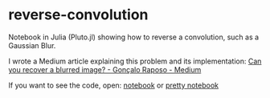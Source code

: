 # reverse-convolution
Notebook in Julia (Pluto.jl) showing how to reverse a convolution, such as a Gaussian Blur.

I wrote a Medium article explaining this problem and its implementation:
[Can you recover a blurred image? - Gonçalo Raposo - Medium](https://medium.com/@gonced8/can-you-recover-a-blurred-image-61bbcaa969d5?source=friends_link&sk=6ba12f33dc77906055e650f2ce2a8230)

If you want to see the code, open: [notebook](notebook.jl) or [pretty notebook](https://htmlpreview.github.io/?https://github.com/gonced8/reverse-convolution/blob/master/pretty_notebook.html)
